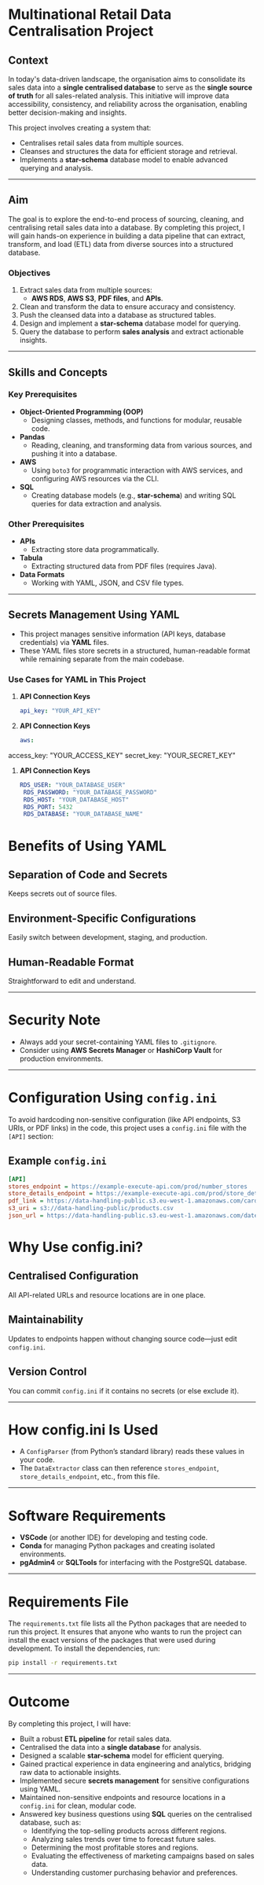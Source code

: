 # Multinational Retail Data Centralisation Project

## **Context**
In today's data-driven landscape, the organisation aims to consolidate its sales data into a **single centralised database** to serve as the **single source of truth** for all sales-related analysis. This initiative will improve data accessibility, consistency, and reliability across the organisation, enabling better decision-making and insights.

This project involves creating a system that:

- Centralises retail sales data from multiple sources.
- Cleanses and structures the data for efficient storage and retrieval.
- Implements a **star-schema** database model to enable advanced querying and analysis.

---

## **Aim**
The goal is to explore the end-to-end process of sourcing, cleaning, and centralising retail sales data into a database. By completing this project, I will gain hands-on experience in building a data pipeline that can extract, transform, and load (ETL) data from diverse sources into a structured database.

### **Objectives**
1. Extract sales data from multiple sources:
   - **AWS RDS**, **AWS S3**, **PDF files**, and **APIs**.
2. Clean and transform the data to ensure accuracy and consistency.
3. Push the cleansed data into a database as structured tables.
4. Design and implement a **star-schema** database model for querying.
5. Query the database to perform **sales analysis** and extract actionable insights.

---

## **Skills and Concepts**

### **Key Prerequisites**
- **Object-Oriented Programming (OOP)**
  - Designing classes, methods, and functions for modular, reusable code.
- **Pandas**
  - Reading, cleaning, and transforming data from various sources, and pushing it into a database.
- **AWS**
  - Using `boto3` for programmatic interaction with AWS services, and configuring AWS resources via the CLI.
- **SQL**
  - Creating database models (e.g., **star-schema**) and writing SQL queries for data extraction and analysis.

### **Other Prerequisites**
- **APIs**
  - Extracting store data programmatically.
- **Tabula**
  - Extracting structured data from PDF files (requires Java).
- **Data Formats**
  - Working with YAML, JSON, and CSV file types.

---

## **Secrets Management Using YAML**
- This project manages sensitive information (API keys, database credentials) via **YAML** files.
- These YAML files store secrets in a structured, human-readable format while remaining separate from the main codebase.

### **Use Cases for YAML in This Project**

1. **API Connection Keys**  
   ```yaml
   api_key: "YOUR_API_KEY"
1. **API Connection Keys**  
   ```yaml
   aws:
  access_key: "YOUR_ACCESS_KEY"
  secret_key: "YOUR_SECRET_KEY"
1. **API Connection Keys**  
   ```yaml
   RDS_USER: "YOUR_DATABASE_USER"
    RDS_PASSWORD: "YOUR_DATABASE_PASSWORD" 
    RDS_HOST: "YOUR_DATABASE_HOST"
    RDS_PORT: 5432
    RDS_DATABASE: "YOUR_DATABASE_NAME"

# Benefits of Using YAML

## Separation of Code and Secrets
Keeps secrets out of source files.

## Environment-Specific Configurations
Easily switch between development, staging, and production.

## Human-Readable Format
Straightforward to edit and understand.

---

# Security Note
- Always add your secret-containing YAML files to `.gitignore`.
- Consider using **AWS Secrets Manager** or **HashiCorp Vault** for production environments.

---

# Configuration Using `config.ini`

To avoid hardcoding non-sensitive configuration (like API endpoints, S3 URIs, or PDF links) in the code, this project uses a `config.ini` file with the `[API]` section:

## Example `config.ini`
```ini
[API]
stores_endpoint = https://example-execute-api.com/prod/number_stores
store_details_endpoint = https://example-execute-api.com/prod/store_details
pdf_link = https://data-handling-public.s3.eu-west-1.amazonaws.com/card_details.pdf
s3_uri = s3://data-handling-public/products.csv
json_url = https://data-handling-public.s3.eu-west-1.amazonaws.com/date_details.json
```

# Why Use config.ini?

## Centralised Configuration
All API-related URLs and resource locations are in one place.

## Maintainability
Updates to endpoints happen without changing source code—just edit `config.ini`.

## Version Control
You can commit `config.ini` if it contains no secrets (or else exclude it).

---

# How config.ini Is Used

- A `ConfigParser` (from Python’s standard library) reads these values in your code.
- The `DataExtractor` class can then reference `stores_endpoint`, `store_details_endpoint`, etc., from this file.

---

# Software Requirements

- **VSCode** (or another IDE) for developing and testing code.
- **Conda** for managing Python packages and creating isolated environments.
- **pgAdmin4** or **SQLTools** for interfacing with the PostgreSQL database.

---

# Requirements File

The `requirements.txt` file lists all the Python packages that are needed to run this project. It ensures that anyone who wants to run the project can install the exact versions of the packages that were used during development. To install the dependencies, run:

```bash
pip install -r requirements.txt
```
---

# Outcome

By completing this project, I will have:

- Built a robust **ETL pipeline** for retail sales data.
- Centralised the data into a **single database** for analysis.
- Designed a scalable **star-schema** model for efficient querying.
- Gained practical experience in data engineering and analytics, bridging raw data to actionable insights.
- Implemented secure **secrets management** for sensitive configurations using YAML.
- Maintained non-sensitive endpoints and resource locations in a `config.ini` for clean, modular code.
- Answered key business questions using <b>SQL</b> queries on the centralised database, such as:
  - Identifying the top-selling products across different regions.
  - Analyzing sales trends over time to forecast future sales.
  - Determining the most profitable stores and regions.
  - Evaluating the effectiveness of marketing campaigns based on sales data.
  - Understanding customer purchasing behavior and preferences.